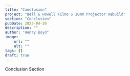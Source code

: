 ```yaml
---
title: "Conclusion"
project: "Bell & Howell Filmo S 16mm Projector Rebuild"
section: "Conclusion"
pubDate: 2023-04-30
description: ""
author: "Henry Boyd"
image:
    url: ""
    alt: ""
tags: []
draft: true
---
```


Conclusion Section